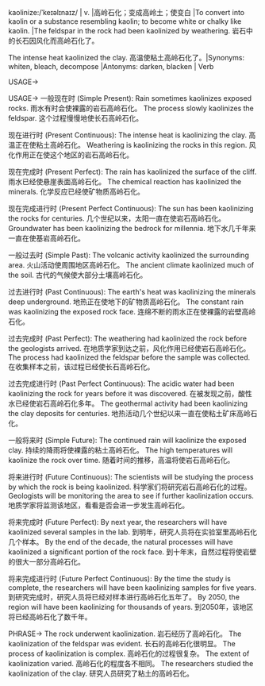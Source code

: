 kaolinize:/ˈkeɪəlɪnaɪz/ | v. |高岭石化；变成高岭土；使变白 |To convert into kaolin or a substance resembling kaolin; to become white or chalky like kaolin. |The feldspar in the rock had been kaolinized by weathering.  岩石中的长石因风化而高岭石化了。

The intense heat kaolinized the clay.  高温使粘土高岭石化了。|Synonyms: whiten, bleach, decompose |Antonyms: darken, blacken | Verb

USAGE->

USAGE->
一般现在时 (Simple Present):
Rain sometimes kaolinizes exposed rocks. 雨水有时会使裸露的岩石高岭石化。
The process slowly kaolinizes the feldspar. 这个过程慢慢地使长石高岭石化。

现在进行时 (Present Continuous):
The intense heat is kaolinizing the clay. 高温正在使粘土高岭石化。
Weathering is kaolinizing the rocks in this region.  风化作用正在使这个地区的岩石高岭石化。

现在完成时 (Present Perfect):
The rain has kaolinized the surface of the cliff. 雨水已经使悬崖表面高岭石化。
The chemical reaction has kaolinized the minerals. 化学反应已经使矿物质高岭石化。


现在完成进行时 (Present Perfect Continuous):
The sun has been kaolinizing the rocks for centuries.  几个世纪以来，太阳一直在使岩石高岭石化。
Groundwater has been kaolinizing the bedrock for millennia.  地下水几千年来一直在使基岩高岭石化。


一般过去时 (Simple Past):
The volcanic activity kaolinized the surrounding area.  火山活动使周围地区高岭石化。
The ancient climate kaolinized much of the soil.  古代的气候使大部分土壤高岭石化。

过去进行时 (Past Continuous):
The earth's heat was kaolinizing the minerals deep underground. 地热正在使地下的矿物质高岭石化。
The constant rain was kaolinizing the exposed rock face.  连绵不断的雨水正在使裸露的岩壁高岭石化。


过去完成时 (Past Perfect):
The weathering had kaolinized the rock before the geologists arrived. 在地质学家到达之前，风化作用已经使岩石高岭石化。
The process had kaolinized the feldspar before the sample was collected.  在收集样本之前，该过程已经使长石高岭石化。

过去完成进行时 (Past Perfect Continuous):
The acidic water had been kaolinizing the rock for years before it was discovered.  在被发现之前，酸性水已经使岩石高岭石化多年。
The geothermal activity had been kaolinizing the clay deposits for centuries. 地热活动几个世纪以来一直在使粘土矿床高岭石化。


一般将来时 (Simple Future):
The continued rain will kaolinize the exposed clay.  持续的降雨将使裸露的粘土高岭石化。
The high temperatures will kaolinize the rock over time.  随着时间的推移，高温将使岩石高岭石化。


将来进行时 (Future Continuous):
The scientists will be studying the process by which the rock is being kaolinized. 科学家们将研究岩石高岭石化的过程。
Geologists will be monitoring the area to see if further kaolinization occurs. 地质学家将监测该地区，看看是否会进一步发生高岭石化。


将来完成时 (Future Perfect):
By next year, the researchers will have kaolinized several samples in the lab. 到明年，研究人员将在实验室里高岭石化几个样本。
By the end of the decade, the natural processes will have kaolinized a significant portion of the rock face.  到十年末，自然过程将使岩壁的很大一部分高岭石化。


将来完成进行时 (Future Perfect Continuous):
By the time the study is complete, the researchers will have been kaolinizing samples for five years.  到研究完成时，研究人员将已经对样本进行高岭石化五年了。
By 2050, the region will have been kaolinizing for thousands of years. 到2050年，该地区将已经高岭石化了数千年。


PHRASE->
The rock underwent kaolinization. 岩石经历了高岭石化。
The kaolinization of the feldspar was evident. 长石的高岭石化很明显。
The process of kaolinization is complex. 高岭石化的过程很复杂。
The extent of kaolinization varied. 高岭石化的程度各不相同。
The researchers studied the kaolinization of the clay. 研究人员研究了粘土的高岭石化。
